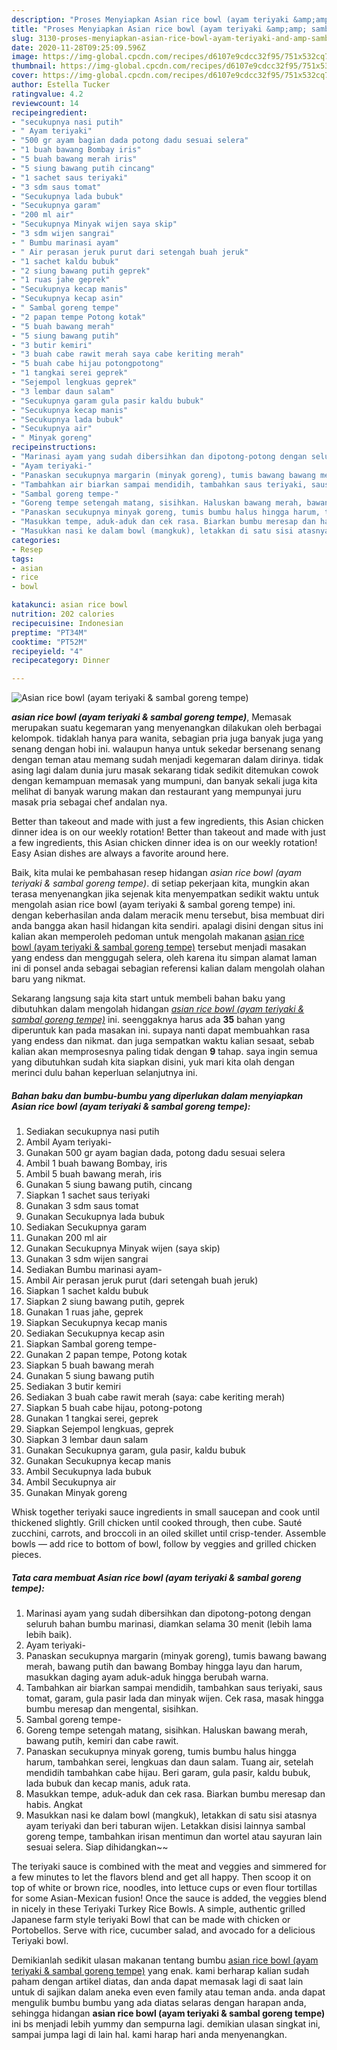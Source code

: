 ```yaml
---
description: "Proses Menyiapkan Asian rice bowl (ayam teriyaki &amp;amp; sambal goreng tempe) Lezat"
title: "Proses Menyiapkan Asian rice bowl (ayam teriyaki &amp;amp; sambal goreng tempe) Lezat"
slug: 3130-proses-menyiapkan-asian-rice-bowl-ayam-teriyaki-and-amp-sambal-goreng-tempe-lezat
date: 2020-11-28T09:25:09.596Z
image: https://img-global.cpcdn.com/recipes/d6107e9cdcc32f95/751x532cq70/asian-rice-bowl-ayam-teriyaki-sambal-goreng-tempe-foto-resep-utama.jpg
thumbnail: https://img-global.cpcdn.com/recipes/d6107e9cdcc32f95/751x532cq70/asian-rice-bowl-ayam-teriyaki-sambal-goreng-tempe-foto-resep-utama.jpg
cover: https://img-global.cpcdn.com/recipes/d6107e9cdcc32f95/751x532cq70/asian-rice-bowl-ayam-teriyaki-sambal-goreng-tempe-foto-resep-utama.jpg
author: Estella Tucker
ratingvalue: 4.2
reviewcount: 14
recipeingredient:
- "secukupnya nasi putih"
- " Ayam teriyaki"
- "500 gr ayam bagian dada potong dadu sesuai selera"
- "1 buah bawang Bombay iris"
- "5 buah bawang merah iris"
- "5 siung bawang putih cincang"
- "1 sachet saus teriyaki"
- "3 sdm saus tomat"
- "Secukupnya lada bubuk"
- "Secukupnya garam"
- "200 ml air"
- "Secukupnya Minyak wijen saya skip"
- "3 sdm wijen sangrai"
- " Bumbu marinasi ayam"
- " Air perasan jeruk purut dari setengah buah jeruk"
- "1 sachet kaldu bubuk"
- "2 siung bawang putih geprek"
- "1 ruas jahe geprek"
- "Secukupnya kecap manis"
- "Secukupnya kecap asin"
- " Sambal goreng tempe"
- "2 papan tempe Potong kotak"
- "5 buah bawang merah"
- "5 siung bawang putih"
- "3 butir kemiri"
- "3 buah cabe rawit merah saya cabe keriting merah"
- "5 buah cabe hijau potongpotong"
- "1 tangkai serei geprek"
- "Sejempol lengkuas geprek"
- "3 lembar daun salam"
- "Secukupnya garam gula pasir kaldu bubuk"
- "Secukupnya kecap manis"
- "Secukupnya lada bubuk"
- "Secukupnya air"
- " Minyak goreng"
recipeinstructions:
- "Marinasi ayam yang sudah dibersihkan dan dipotong-potong dengan seluruh bahan bumbu marinasi, diamkan selama 30 menit (lebih lama lebih baik)."
- "Ayam teriyaki-"
- "Panaskan secukupnya margarin (minyak goreng), tumis bawang bawang merah, bawang putih dan bawang Bombay hingga layu dan harum, masukkan daging ayam aduk-aduk hingga berubah warna."
- "Tambahkan air biarkan sampai mendidih, tambahkan saus teriyaki, saus tomat, garam, gula pasir lada dan minyak wijen. Cek rasa, masak hingga bumbu meresap dan mengental, sisihkan."
- "Sambal goreng tempe-"
- "Goreng tempe setengah matang, sisihkan. Haluskan bawang merah, bawang putih, kemiri dan cabe rawit."
- "Panaskan secukupnya minyak goreng, tumis bumbu halus hingga harum, tambahkan serei, lengkuas dan daun salam. Tuang air, setelah mendidih tambahkan cabe hijau. Beri garam, gula pasir, kaldu bubuk, lada bubuk dan kecap manis, aduk rata."
- "Masukkan tempe, aduk-aduk dan cek rasa. Biarkan bumbu meresap dan habis. Angkat"
- "Masukkan nasi ke dalam bowl (mangkuk), letakkan di satu sisi atasnya ayam teriyaki dan beri taburan wijen. Letakkan disisi lainnya sambal goreng tempe, tambahkan irisan mentimun dan wortel atau sayuran lain sesuai selera. Siap dihidangkan~~"
categories:
- Resep
tags:
- asian
- rice
- bowl

katakunci: asian rice bowl 
nutrition: 202 calories
recipecuisine: Indonesian
preptime: "PT34M"
cooktime: "PT52M"
recipeyield: "4"
recipecategory: Dinner

---
```



![Asian rice bowl (ayam teriyaki &amp; sambal goreng tempe)](https://img-global.cpcdn.com/recipes/d6107e9cdcc32f95/751x532cq70/asian-rice-bowl-ayam-teriyaki-sambal-goreng-tempe-foto-resep-utama.jpg)

<b><i>asian rice bowl (ayam teriyaki &amp; sambal goreng tempe)</i></b>, Memasak merupakan suatu kegemaran yang menyenangkan dilakukan oleh berbagai kelompok. tidaklah hanya para wanita, sebagian pria juga banyak juga yang senang dengan hobi ini. walaupun hanya untuk sekedar bersenang senang dengan teman atau memang sudah menjadi kegemaran dalam dirinya. tidak asing lagi dalam dunia juru masak sekarang tidak sedikit ditemukan cowok dengan kemampuan memasak yang mumpuni, dan banyak sekali juga kita melihat di banyak warung makan dan restaurant yang mempunyai juru masak pria sebagai chef andalan nya.

Better than takeout and made with just a few ingredients, this Asian chicken dinner idea is on our weekly rotation! Better than takeout and made with just a few ingredients, this Asian chicken dinner idea is on our weekly rotation! Easy Asian dishes are always a favorite around here.

Baik, kita mulai ke pembahasan resep hidangan <i>asian rice bowl (ayam teriyaki &amp; sambal goreng tempe)</i>. di setiap pekerjaan kita, mungkin akan terasa menyenangkan jika sejenak kita menyempatkan sedikit waktu untuk mengolah asian rice bowl (ayam teriyaki &amp; sambal goreng tempe) ini. dengan keberhasilan anda dalam meracik menu tersebut, bisa membuat diri anda bangga akan hasil hidangan kita sendiri. apalagi disini dengan situs ini kalian akan memperoleh pedoman untuk mengolah makanan <u>asian rice bowl (ayam teriyaki &amp; sambal goreng tempe)</u> tersebut menjadi masakan yang endess dan menggugah selera, oleh karena itu simpan alamat laman ini di ponsel anda sebagai sebagian referensi kalian dalam mengolah olahan baru yang nikmat.


Sekarang langsung saja kita start untuk membeli bahan baku yang dibutuhkan dalam mengolah hidangan <u><i>asian rice bowl (ayam teriyaki &amp; sambal goreng tempe)</i></u> ini. seenggaknya harus ada <b>35</b> bahan yang diperuntuk kan pada masakan ini. supaya nanti dapat membuahkan rasa yang endess dan nikmat. dan juga sempatkan waktu kalian sesaat, sebab kalian akan memprosesnya paling tidak dengan <b>9</b> tahap. saya ingin semua yang dibutuhkan sudah kita siapkan disini, yuk mari kita olah dengan merinci dulu bahan keperluan selanjutnya ini.

<!--inarticleads1-->

##### Bahan baku dan bumbu-bumbu yang diperlukan dalam menyiapkan Asian rice bowl (ayam teriyaki &amp; sambal goreng tempe):

1. Sediakan secukupnya nasi putih
1. Ambil  Ayam teriyaki-
1. Gunakan 500 gr ayam bagian dada, potong dadu sesuai selera
1. Ambil 1 buah bawang Bombay, iris
1. Ambil 5 buah bawang merah, iris
1. Gunakan 5 siung bawang putih, cincang
1. Siapkan 1 sachet saus teriyaki
1. Gunakan 3 sdm saus tomat
1. Gunakan Secukupnya lada bubuk
1. Sediakan Secukupnya garam
1. Gunakan 200 ml air
1. Gunakan Secukupnya Minyak wijen (saya skip)
1. Gunakan 3 sdm wijen sangrai
1. Sediakan  Bumbu marinasi ayam-
1. Ambil  Air perasan jeruk purut (dari setengah buah jeruk)
1. Siapkan 1 sachet kaldu bubuk
1. Siapkan 2 siung bawang putih, geprek
1. Gunakan 1 ruas jahe, geprek
1. Siapkan Secukupnya kecap manis
1. Sediakan Secukupnya kecap asin
1. Siapkan  Sambal goreng tempe-
1. Gunakan 2 papan tempe, Potong kotak
1. Siapkan 5 buah bawang merah
1. Gunakan 5 siung bawang putih
1. Sediakan 3 butir kemiri
1. Sediakan 3 buah cabe rawit merah (saya: cabe keriting merah)
1. Siapkan 5 buah cabe hijau, potong-potong
1. Gunakan 1 tangkai serei, geprek
1. Siapkan Sejempol lengkuas, geprek
1. Siapkan 3 lembar daun salam
1. Gunakan Secukupnya garam, gula pasir, kaldu bubuk
1. Gunakan Secukupnya kecap manis
1. Ambil Secukupnya lada bubuk
1. Ambil Secukupnya air
1. Gunakan  Minyak goreng


Whisk together teriyaki sauce ingredients in small saucepan and cook until thickened slightly. Grill chicken until cooked through, then cube. Sauté zucchini, carrots, and broccoli in an oiled skillet until crisp-tender. Assemble bowls — add rice to bottom of bowl, follow by veggies and grilled chicken pieces. 

<!--inarticleads2-->

##### Tata cara membuat Asian rice bowl (ayam teriyaki &amp; sambal goreng tempe):

1. Marinasi ayam yang sudah dibersihkan dan dipotong-potong dengan seluruh bahan bumbu marinasi, diamkan selama 30 menit (lebih lama lebih baik).
1. Ayam teriyaki-
1. Panaskan secukupnya margarin (minyak goreng), tumis bawang bawang merah, bawang putih dan bawang Bombay hingga layu dan harum, masukkan daging ayam aduk-aduk hingga berubah warna.
1. Tambahkan air biarkan sampai mendidih, tambahkan saus teriyaki, saus tomat, garam, gula pasir lada dan minyak wijen. Cek rasa, masak hingga bumbu meresap dan mengental, sisihkan.
1. Sambal goreng tempe-
1. Goreng tempe setengah matang, sisihkan. Haluskan bawang merah, bawang putih, kemiri dan cabe rawit.
1. Panaskan secukupnya minyak goreng, tumis bumbu halus hingga harum, tambahkan serei, lengkuas dan daun salam. Tuang air, setelah mendidih tambahkan cabe hijau. Beri garam, gula pasir, kaldu bubuk, lada bubuk dan kecap manis, aduk rata.
1. Masukkan tempe, aduk-aduk dan cek rasa. Biarkan bumbu meresap dan habis. Angkat
1. Masukkan nasi ke dalam bowl (mangkuk), letakkan di satu sisi atasnya ayam teriyaki dan beri taburan wijen. Letakkan disisi lainnya sambal goreng tempe, tambahkan irisan mentimun dan wortel atau sayuran lain sesuai selera. Siap dihidangkan~~


The teriyaki sauce is combined with the meat and veggies and simmered for a few minutes to let the flavors blend and get all happy. Then scoop it on top of white or brown rice, noodles, into lettuce cups or even flour tortillas for some Asian-Mexican fusion! Once the sauce is added, the veggies blend in nicely in these Teriyaki Turkey Rice Bowls. A simple, authentic grilled Japanese farm style teriyaki Bowl that can be made with chicken or Portobellos. Serve with rice, cucumber salad, and avocado for a delicious Teriyaki bowl. 

Demikianlah sedikit ulasan makanan tentang bumbu <u>asian rice bowl (ayam teriyaki &amp; sambal goreng tempe)</u> yang enak. kami berharap kalian sudah paham dengan artikel diatas, dan anda dapat memasak lagi di saat lain untuk di sajikan dalam aneka even even family atau teman anda. anda dapat mengulik bumbu bumbu yang ada diatas selaras dengan harapan anda, sehingga hidangan <b>asian rice bowl (ayam teriyaki &amp; sambal goreng tempe)</b> ini bs menjadi lebih yummy dan sempurna lagi. demikian ulasan singkat ini, sampai jumpa lagi di lain hal. kami harap hari anda menyenangkan.
